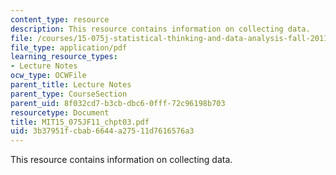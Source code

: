 ```yaml
---
content_type: resource
description: This resource contains information on collecting data.
file: /courses/15-075j-statistical-thinking-and-data-analysis-fall-2011/3b37951fcbab6644a27511d7616576a3_MIT15_075JF11_chpt03.pdf
file_type: application/pdf
learning_resource_types:
- Lecture Notes
ocw_type: OCWFile
parent_title: Lecture Notes
parent_type: CourseSection
parent_uid: 8f032cd7-b3cb-dbc6-0fff-72c96198b703
resourcetype: Document
title: MIT15_075JF11_chpt03.pdf
uid: 3b37951f-cbab-6644-a275-11d7616576a3
---
```

This resource contains information on collecting data.


